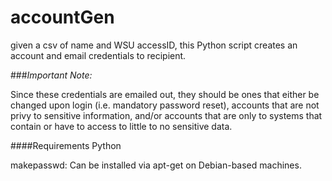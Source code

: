 accountGen
==========

given a csv of name and WSU accessID, this Python script creates an account and email credentials to recipient.

###*Important Note:*

Since these credentials are emailed out, they should be ones that either be changed upon login (i.e. mandatory password reset), accounts that are not privy to sensitive information, and/or accounts that are only to systems that contain or have to access to little to no sensitive data.

####Requirements
Python

makepasswd: Can be installed via apt-get on Debian-based machines.
